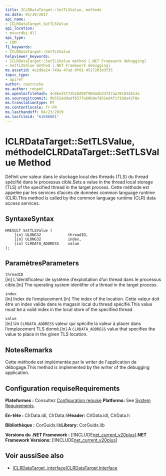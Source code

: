 ```yaml
---
title: ICLRDataTarget::SetTLSValue, méthode
ms.date: 03/30/2017
api_name:
- ICLRDataTarget.SetTLSValue
api_location:
- mscordbi.dll
api_type:
- COM
f1_keywords:
- ICLRDataTarget::SetTLSValue
helpviewer_keywords:
- ICLRDataTarget::SetTLSValue method [.NET Framework debugging]
- SetTLSValue method [.NET Framework debugging]
ms.assetid: 4a2d6a24-749a-47ad-9f01-4517203d3f35
topic_type:
- apiref
author: rpetrusha
ms.author: ronpet
ms.openlocfilehash: 4c0be35772b10d89f90da5b33f47aa781034b13a
ms.sourcegitcommit: 9b552addadfb57fab0b9e7852ed4f1f1b8a42f8e
ms.translationtype: MT
ms.contentlocale: fr-FR
ms.lasthandoff: 04/23/2019
ms.locfileid: "61698081"
---
```

# <a name="iclrdatatargetsettlsvalue-method"></a><span data-ttu-id="aa232-102">ICLRDataTarget::SetTLSValue, méthode</span><span class="sxs-lookup"><span data-stu-id="aa232-102">ICLRDataTarget::SetTLSValue Method</span></span>
<span data-ttu-id="aa232-103">Définit une valeur dans le stockage local des threads (TLS) du thread spécifié dans le processus cible.</span><span class="sxs-lookup"><span data-stu-id="aa232-103">Sets a value in the thread local storage (TLS) of the specified thread in the target process.</span></span> <span data-ttu-id="aa232-104">Cette méthode est appelée par les services d’accès de données common language runtime (CLR).</span><span class="sxs-lookup"><span data-stu-id="aa232-104">This method is called by the common language runtime (CLR) data access services.</span></span>  
  
## <a name="syntax"></a><span data-ttu-id="aa232-105">Syntaxe</span><span class="sxs-lookup"><span data-stu-id="aa232-105">Syntax</span></span>  
  
```  
HRESULT SetTLSValue (  
    [in] ULONG32            threadID,  
    [in] ULONG32            index,  
    [in] CLRDATA_ADDRESS    value  
);  
```  
  
## <a name="parameters"></a><span data-ttu-id="aa232-106">Paramètres</span><span class="sxs-lookup"><span data-stu-id="aa232-106">Parameters</span></span>  
 `threadID`  
 <span data-ttu-id="aa232-107">[in] L’identificateur de système d’exploitation d’un thread dans le processus cible.</span><span class="sxs-lookup"><span data-stu-id="aa232-107">[in] The operating system identifier of a thread in the target process.</span></span>  
  
 `index`  
 <span data-ttu-id="aa232-108">[in] Index de l’emplacement.</span><span class="sxs-lookup"><span data-stu-id="aa232-108">[in] The index of the location.</span></span> <span data-ttu-id="aa232-109">Cette valeur doit être un index valide dans le magasin local du thread spécifié.</span><span class="sxs-lookup"><span data-stu-id="aa232-109">This value must be a valid index in the local store of the specified thread.</span></span>  
  
 `value`  
 <span data-ttu-id="aa232-110">[in] Un `CLRDATA_ADDRESS` valeur qui spécifie la valeur à placer dans l’emplacement TLS donné.</span><span class="sxs-lookup"><span data-stu-id="aa232-110">[in] A `CLRDATA_ADDRESS` value that specifies the value to place in the given TLS location.</span></span>  
  
## <a name="remarks"></a><span data-ttu-id="aa232-111">Notes</span><span class="sxs-lookup"><span data-stu-id="aa232-111">Remarks</span></span>  
 <span data-ttu-id="aa232-112">Cette méthode est implémentée par le writer de l'application de débogage.</span><span class="sxs-lookup"><span data-stu-id="aa232-112">This method is implemented by the writer of the debugging application.</span></span>  
  
## <a name="requirements"></a><span data-ttu-id="aa232-113">Configuration requise</span><span class="sxs-lookup"><span data-stu-id="aa232-113">Requirements</span></span>  
 <span data-ttu-id="aa232-114">**Plateformes :** Consultez [Configuration requise](../../../../docs/framework/get-started/system-requirements.md).</span><span class="sxs-lookup"><span data-stu-id="aa232-114">**Platforms:** See [System Requirements](../../../../docs/framework/get-started/system-requirements.md).</span></span>  
  
 <span data-ttu-id="aa232-115">**En-tête :** ClrData.idl, ClrData.h</span><span class="sxs-lookup"><span data-stu-id="aa232-115">**Header:** ClrData.idl, ClrData.h</span></span>  
  
 <span data-ttu-id="aa232-116">**Bibliothèque :** CorGuids.lib</span><span class="sxs-lookup"><span data-stu-id="aa232-116">**Library:** CorGuids.lib</span></span>  
  
 <span data-ttu-id="aa232-117">**Versions du .NET Framework :** [!INCLUDE[net_current_v20plus](../../../../includes/net-current-v20plus-md.md)]</span><span class="sxs-lookup"><span data-stu-id="aa232-117">**.NET Framework Versions:** [!INCLUDE[net_current_v20plus](../../../../includes/net-current-v20plus-md.md)]</span></span>  
  
## <a name="see-also"></a><span data-ttu-id="aa232-118">Voir aussi</span><span class="sxs-lookup"><span data-stu-id="aa232-118">See also</span></span>

- [<span data-ttu-id="aa232-119">ICLRDataTarget, interface</span><span class="sxs-lookup"><span data-stu-id="aa232-119">ICLRDataTarget Interface</span></span>](../../../../docs/framework/unmanaged-api/debugging/iclrdatatarget-interface.md)
